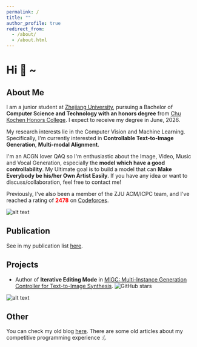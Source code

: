 ```yaml
---
permalink: /
title: ""
author_profile: true
redirect_from: 
  - /about/
  - /about.html
---
```


# Hi 👋 ~

About Me
-----
I am a junior student at [Zhejiang University](https://www.zju.edu.cn/english/), pursuing a Bachelor of **Computer Science and Technology with an honors degree** from [Chu Kochen Honors College](http://ckc.zju.edu.cn). I expect to receive my degree in June, 2026.

<!-- I am fortunate to be advised by Prof. [Yi Yang](https://scholar.google.com.hk/citations?user=RMSuNFwAAAAJ&hl=zh-CN) and affiliated with the [ReLER Lab](https://reler.net/), working closely with and [Dr. Zongxin Yang](https://scholar.google.com.hk/citations?user=8IE0CfwAAAAJ&hl=zh-CN), [Dewei Zhou](https://scholar.google.com.hk/citations?user=4C_OwWMAAAAJ&hl=zh-CN&oi=ao).  -->

My research interests lie in the Computer Vision and Machine Learning. Specifically, I'm currently interested in **Controllable Text-to-Image Generation**, **Multi-modal Alignment**.

I'm an ACGN lover QAQ so I'm enthusiastic about the Image, Video, Music and Vocal Generation, especially the **model which have a good controllability**. My Ultimate goal is to build a model that can **Make Everybody be his/her Own Artist Easily**. If you have any idea or want to discuss/collaboration, feel free to contact me!

Previously, I've also been a member of the ZJU ACM/ICPC team, and I've reached a rating of **<span style="color:red">2478</span>** on [Codeforces](https://codeforces.com/profile/epyset).

![alt text](https://cfrating.baoshuo.dev/rating?username=Epyset)

Publication
------

See in my publication list [here](https://horizonwind2004.github.io/publications/).

Projects
------

- Author of **Iterative Editing Mode** in [MIGC: Multi-Instance Generation Controller for Text-to-Image Synthesis](https://github.com/limuloo/MIGC).  ![GitHub stars](https://img.shields.io/github/stars/limuloo/MIGC?style=social)


![alt text](migc.gif)

Other
------

You can check my old blog [here](https://www.luogu.com.cn/user/77426). There are some old articles about my competitive programming experience :(.